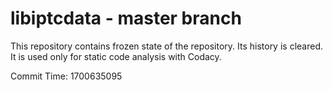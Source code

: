 # libiptcdata - master branch

This repository contains frozen state of the repository.
Its history is cleared. It is used only for static code
analysis with Codacy.

Commit Time: 1700635095